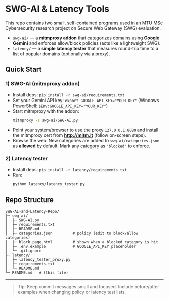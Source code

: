 # SWG-AI & Latency Tools

This repo contains two small, self-contained programs used in an MTU MSc Cybersecurity research project on Secure Web Gateway (SWG) evaluation.

- `swg-ai/` — a **mitmproxy addon** that categorizes domains using **Google Gemini** and enforces allow/block policies (acts like a lightweight SWG).
- `latency/` — a **simple latency tester** that measures round-trip time to a list of popular domains (optionally via a proxy).

## Quick Start

### 1) SWG-AI (mitmproxy addon)
- Install deps: `pip install -r swg-ai/requirements.txt`
- Set your Gemini API key: `export GOOGLE_API_KEY="YOUR_KEY"` (Windows PowerShell: `$Env:GOOGLE_API_KEY="YOUR_KEY"`)
- Start mitmproxy with the addon:
  ```bash
  mitmproxy -s swg-ai/SWG-AI.py
  ```
- Point your system/browser to use the proxy `127.0.0.1:8080` and install the mitmproxy cert from **http://mitm.it** (follow on-screen steps).
- Browse the web. New categories are added to `swg-ai/categories.json` as **allowed** by default. Mark any category as `"blocked"` to enforce.

### 2) Latency tester
- Install deps: `pip install -r latency/requirements.txt`
- Run:
  ```bash
  python latency/latency_tester.py
  ```

## Repo Structure

```
SWG-AI-and-Latency-Repo/
├─ swg-ai/
│  ├─ SWG-AI.py
│  ├─ requirements.txt
│  ├─ README.md
│  ├─ categories.json         # policy (edit to block/allow categories)
│  ├─ block_page.html         # shown when a blocked category is hit
│  ├─ .env.example            # GOOGLE_API_KEY placeholder
│  └─ .gitignore
├─ latency/
│  ├─ latency_tester_proxy.py
│  ├─ requirements.txt
│  └─ README.md
└─ README.md   # (this file)
```

---

> Tip: Keep commit messages small and focused. Include before/after examples when changing policy or latency test lists.
